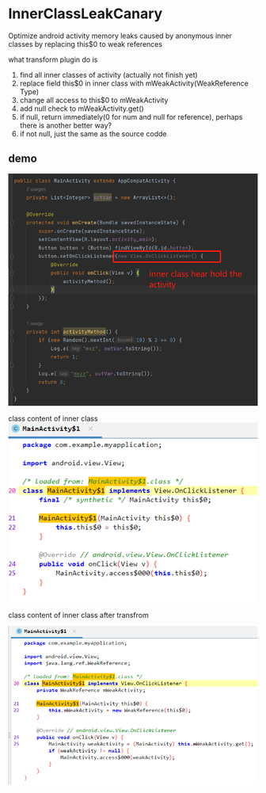 # InnerClassLeakCanary
Optimize android activity memory leaks caused by anonymous inner classes by replacing this$0 to weak references

what transform plugin do is
1. find all inner classes of activity (actually not finish yet)
2. replace field this$0 in inner class with mWeakActivity(WeakReference Type)
3. change all access to this$0 to mWeakActivity
4. add null check to mWeakActivity.get() 
5. if null, return immediately(0 for num and null for reference), perhaps there is another better way?
6. if not null,  just the same as the source codde

## demo
![source](pic/source_code.png)

class content of inner class
![before](pic/before.png)

class content of inner class after transfrom

![after](pic/after.png)


